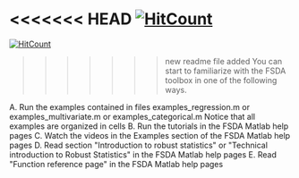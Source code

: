 
<<<<<<< HEAD
[![HitCount](http://hits.dwyl.io/UniprJRC/FSDA.svg)](http://hits.dwyl.io/UniprJRC/FSDA)
=======
[![HitCount](http://hits.dwyl.io/UniprJRC/FSDAdev.svg)](http://hits.dwyl.io/UniprJRC/FSDAdev)
>>>>>>> new readme file added
You can start to familiarize with the FSDA toolbox in one of the following ways.

A. Run the examples contained in files examples_regression.m or examples_multivariate.m or examples_categorical.m 
   Notice that all examples are organized in cells
B. Run the tutorials in the FSDA Matlab help pages 
C. Watch the videos in the Examples section of the FSDA Matlab help pages 
D. Read section "Introduction to robust statistics" or 
	"Technical introduction to Robust Statistics" in the FSDA Matlab help pages 
E. Read "Function reference page" in the FSDA Matlab help pages
